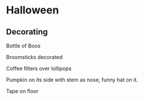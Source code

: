 # Halloween
## Decorating

Bottle of Boos

Broomsticks decorated

Coffee filters over lollipops 

Pumpkin on its side with stem as nose, funny hat on it.

Tape on floor 
